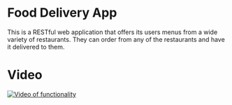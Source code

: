 # Food Delivery App
This is a RESTful web application that offers its users menus from a wide variety of restaurants. They can order from any of the restaurants and have it delivered to them.

# Video
[![Video of functionality](https://img.youtube.com/vi/D22qJHwkTNs/0.jpg)](https://www.youtube.com/watch?v=D22qJHwkTNs)

